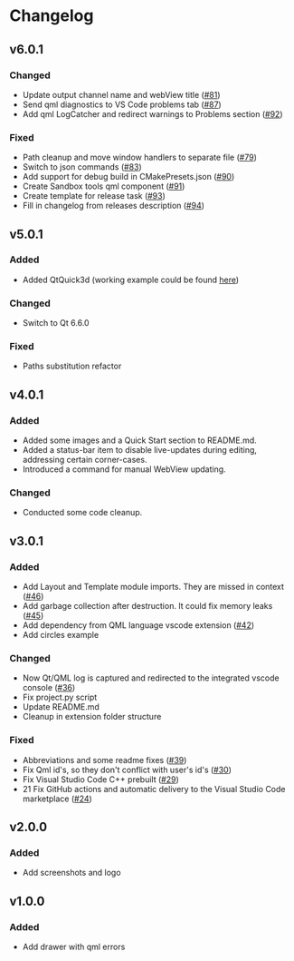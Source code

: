 # Changelog

## v6.0.1

### Changed

* Update output channel name and webView title ([#81](https://github.com/SavenkovIgor/QmlSandboxExtension/pull/81))
* Send qml diagnostics to VS Code problems tab ([#87](https://github.com/SavenkovIgor/QmlSandboxExtension/pull/87))
* Add qml LogCatcher and redirect warnings to Problems section ([#92](https://github.com/SavenkovIgor/QmlSandboxExtension/pull/92))

### Fixed

* Path cleanup and move window handlers to separate file ([#79](https://github.com/SavenkovIgor/QmlSandboxExtension/pull/79))
* Switch to json commands ([#83](https://github.com/SavenkovIgor/QmlSandboxExtension/pull/83))
* Add support for debug build in CMakePresets.json ([#90](https://github.com/SavenkovIgor/QmlSandboxExtension/pull/90))
* Create Sandbox tools qml component ([#91](https://github.com/SavenkovIgor/QmlSandboxExtension/pull/91))
* Create template for release task ([#93](https://github.com/SavenkovIgor/QmlSandboxExtension/pull/93))
* Fill in changelog from releases description ([#94](https://github.com/SavenkovIgor/QmlSandboxExtension/pull/95))

## v5.0.1

### Added

* Added QtQuick3d (working example could be found [here](https://doc.qt.io/qt-6/qtquick3d-intro-main-qml.html))

### Changed

* Switch to Qt 6.6.0

### Fixed

* Paths substitution refactor

## v4.0.1

### Added

* Added some images and a Quick Start section to README.md.
* Added a status-bar item to disable live-updates during editing, addressing
  certain corner-cases.
* Introduced a command for manual WebView updating.

### Changed

* Conducted some code cleanup.

## v3.0.1

### Added

* Add Layout and Template module imports. They are missed in context ([#46](https://github.com/SavenkovIgor/QmlSandboxExtension/pull/46))
* Add garbage collection after destruction. It could fix memory leaks ([#45](https://github.com/SavenkovIgor/QmlSandboxExtension/pull/45))
* Add dependency from QML language vscode extension ([#42](https://github.com/SavenkovIgor/QmlSandboxExtension/pull/42))
* Add circles example

### Changed

* Now Qt/QML log is captured and redirected to the integrated vscode console ([#36](https://github.com/SavenkovIgor/QmlSandboxExtension/pull/36))
* Fix project.py script
* Update README.md
* Cleanup in extension folder structure

### Fixed

* Abbreviations and some readme fixes ([#39](https://github.com/SavenkovIgor/QmlSandboxExtension/pull/39))
* Fix Qml id's, so they don't conflict with user's id's ([#30](https://github.com/SavenkovIgor/QmlSandboxExtension/pull/30))
* Fix Visual Studio Code C++ prebuilt ([#29](https://github.com/SavenkovIgor/QmlSandboxExtension/pull/29))
* 21 Fix GitHub actions and automatic delivery to the Visual Studio Code
  marketplace ([#24](https://github.com/SavenkovIgor/QmlSandboxExtension/pull/24))

## v2.0.0

### Added

* Add screenshots and logo

## v1.0.0

### Added

* Add drawer with qml errors
